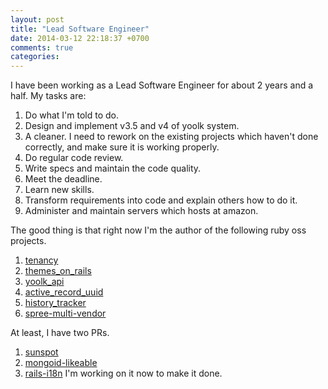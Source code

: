 ```yaml
---
layout: post
title: "Lead Software Engineer"
date: 2014-03-12 22:18:37 +0700
comments: true
categories:
---
```


I have been working as a Lead Software Engineer for about 2 years and a half. My tasks are:

1. Do what I'm told to do.
2. Design and implement v3.5 and v4 of yoolk system.
3. A cleaner. I need to rework on the existing projects which haven't done correctly, and make sure it is working properly.
4. Do regular code review.
5. Write specs and maintain the code quality.
6. Meet the deadline.
7. Learn new skills.
8. Transform requirements into code and explain others how to do it.
9. Administer and maintain servers which hosts at amazon.

The good thing is that right now I'm the author of the following ruby oss projects.

1. [tenancy](http://github.com/yoolk/tenancy)
2. [themes_on_rails](http://github.com/yoolk/themes_on_rails)
3. [yoolk_api](http://github.com/yoolk/yoolk_api)
4. [active_record_uuid](http://github.com/me/active_record_uuid)
5. [history_tracker](http://github.com/yoolk/history_tracker)
6. [spree-multi-vendor](https://github.com/chamnap/spree-multi-vendor)

At least, I have two PRs.

1. [sunspot](https://github.com/sunspot/sunspot/pull/237)
2. [mongoid-likeable](https://github.com/diowa/mongoid-likeable/pull/5)
3. [rails-i18n](https://github.com/chamnap/rails-i18n) I'm working on it now to make it done.